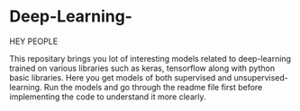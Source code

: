 # Deep-Learning-
HEY PEOPLE

This repositary brings you lot of interesting models related to deep-learning trained on various libraries such as keras, tensorflow along with python basic libraries.
Here you get models of both supervised and unsupervised-learning.
Run the models and go through the readme file first before implementing the code to understand it more clearly.
